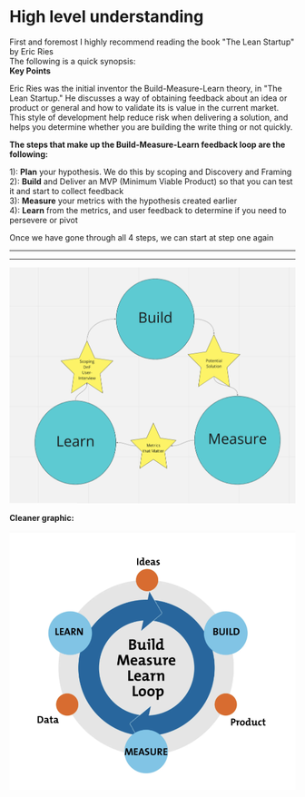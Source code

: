 # High level understanding

First and foremost I highly recommend reading the book "The Lean Startup" by Eric Ries  
The following is a quick synopsis:  
**Key Points**

Eric Ries was the initial inventor the Build-Measure-Learn theory, in "The Lean Startup." He discusses a way of obtaining feedback about an idea or product or general and how to validate its is value in the current market. This style of development help reduce risk when delivering a solution, and helps you determine whether you are building the write thing or not quickly.

**The steps that make up the  Build-Measure-Learn feedback loop are the following:**

1\): **Plan** your hypothesis. We do this by scoping and Discovery and Framing  
2\): **Build** and Deliver an MVP \(Minimum Viable Product\) so that you can test it and start to collect feedback  
3\): **Measure** your metrics with the hypothesis created earlier  
4\): **Learn** from the metrics, and user feedback to determine if you need to persevere or pivot  
  
Once we have gone through all 4 steps, we can start at step one again

  
  
  
 ****   
  
****

![](../.gitbook/assets/screen-shot-2020-11-18-at-5.04.49-pm.png)

  
**Cleaner graphic:**

![](../.gitbook/assets/screen-shot-2020-10-27-at-3.09.12-pm.png)

